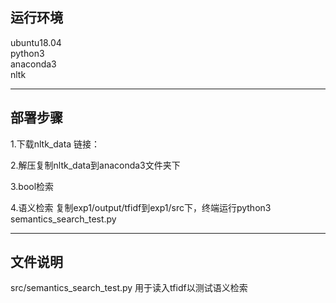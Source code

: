 ## 运行环境

ubuntu18.04  
python3  
anaconda3  
nltk  

***

## 部署步骤

1.下载nltk_data 链接：

2.解压复制nltk_data到anaconda3文件夹下

3.bool检索


4.语义检索
    复制exp1/output/tfidf到exp1/src下，终端运行python3 semantics_search_test.py

***

## 文件说明
src/semantics_search_test.py 用于读入tfidf以测试语义检索
